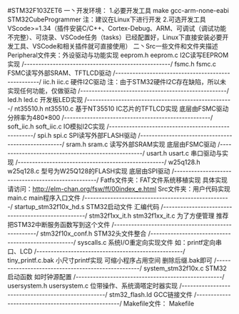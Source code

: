 #STM32F103ZET6
一丶开发环境：
1.必要开发工具
	make
	gcc-arm-none-eabi
	STM32CubeProgrammer
注：建议在Linux下进行开发
2.可选开发工具
	VScode>=1.34（插件安装C/C++、Cortex-Debug、ARM、可调试（调试功能不完整）、可烧录、VSCode任务（tasks）已经配置好，Linux下直接安装必要开发工具、VSCode和相关插件就可直接使用）
二丶Src一些文件和文件夹描述
Peripheral文件夹：外设驱动与功能实现
eeprom.h
eeprom.c	I2C读写EEPROM实现
/---------------------------------------------------/
fsmc.h
fsmc.c		FSMC读写外部SRAM、TFTLCD驱动
/---------------------------------------------------/
iic.h
iic.c		硬件I2C驱动
注：由于STM32硬件I2C存在缺陷，所以未实现任何功能，仅做驱动
/---------------------------------------------------/
led.h
led.c		开发板LED实现
/---------------------------------------------------/
nt35510.h
nt35510.c	基于NT35510 IC芯片的TFTLCD实现 底层由FSMC驱动 分辨率为480*800
/---------------------------------------------------/
soft_iic.h
soft_iic.c	IO模拟I2C实现
/---------------------------------------------------/
spi.h
spi.c		SPI读写外部FLASH驱动
/---------------------------------------------------/
sram.h
sram.c		读写外部SRAM实现 底层由FSMC驱动
/---------------------------------------------------/
usart.h
usart.c		串口驱动与实现
/---------------------------------------------------/
w25q128.h
w25q128.c	型号为W25Q128的FLASH实现 底层由SPI驱动
/---------------------------------------------------/
Fatfs文件夹：FAT文件系统移植实现
具体实现请访问：http://elm-chan.org/fsw/ff/00index_e.html
Src文件夹：用户代码实现
main.c		main程序入口文件
/---------------------------------------------------/
startup_stm32f10x_hd.s	STM32启动文件 汇编代码
/---------------------------------------------------/
stm32f1xx_it.h
stm32f1xx_it.c		为了方便管理 推荐把STM32中断服务函数写到这个文件
/---------------------------------------------------/
stm32f10x_conf.h	STM32头文件整合
/---------------------------------------------------/
syscalls.c			系统I/O重定向实现文件 如：printf定向串口、LCD
/---------------------------------------------------/
tiny_printf.c.bak	小尺寸printf实现 可缩小程序占用空间 删除后缀.bak即可
/---------------------------------------------------/
system_stm32f10x.c	STM32启动函数 如时钟源配置
/---------------------------------------------------/
usersystem.h
usersystem.c		位带操作、系统滴嗒定时器实现
/---------------------------------------------------/
stm32_flash.ld		GCC链接文件
/---------------------------------------------------/
Makefile文件：
Makefile			